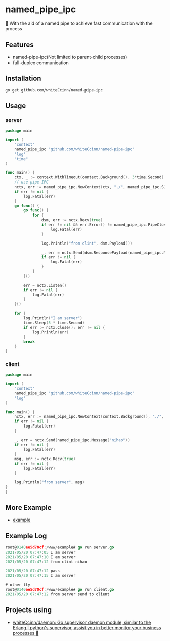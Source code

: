 # named_pipe_ipc
🚀 With the aid of a named pipe to achieve fast communication with the process

## Features

- named-pipe-ipc(Not limited to parent-child processes)
- full-duplex communication

## Installation

```shell
go get github.com/whiteCcinn/named-pipe-ipc
```

## Usage

### server

```go
package main

import (
	"context"
	named_pipe_ipc "github.com/whiteCcinn/named-pipe-ipc"
	"log"
	"time"
)

func main() {
	ctx, _ := context.WithTimeout(context.Background(), 3*time.Second)
	// use pipe-IPC
	nctx, err := named_pipe_ipc.NewContext(ctx, "./", named_pipe_ipc.S)
	if err != nil {
		log.Fatal(err)
	}
	go func() {
		go func() {
			for {
				dsm, err := nctx.Recv(true)
				if err != nil && err.Error() != named_pipe_ipc.PipeClosedMessage {
					log.Fatal(err)
				}

				log.Println("from clint", dsm.Payload())

				_, err = nctx.Send(dsm.ResponsePayload(named_pipe_ipc.Message("send to client")))
				if err != nil {
					log.Fatal(err)
				}
			}
		}()

		err = nctx.Listen()
		if err != nil {
			log.Fatal(err)
		}
	}()

	for {
		log.Println("I am server")
		time.Sleep(5 * time.Second)
		if err := nctx.Close(); err != nil {
			log.Println(err)
		}
		break
	}
}


```

### client

```go
package main

import (
	"context"
	named_pipe_ipc "github.com/whiteCcinn/named-pipe-ipc"
	"log"
)

func main() {
	nctx, err := named_pipe_ipc.NewContext(context.Background(), "./", named_pipe_ipc.C)
	if err != nil {
		log.Fatal(err)
	}

	_, err = nctx.Send(named_pipe_ipc.Message("nihao"))
	if err != nil {
		log.Fatal(err)
	}
	msg, err := nctx.Recv(true)
	if err != nil {
		log.Fatal(err)
	}

	log.Println("from server", msg)
}
}
```

## More Example
- [example](https://github.com/whiteCcinn/named-pipe-ipc/tree/main/example)

## Example Log

```go
root@0140ee5d78cf:/www/example# go run server.go
2021/05/20 07:47:05 I am server
2021/05/20 07:47:10 I am server
2021/05/20 07:47:12 from clint nihao

2021/05/20 07:47:12 pass
2021/05/20 07:47:15 I am server

# other tty
root@0140ee5d78cf:/www/example# go run client.go
2021/05/20 07:47:12 from server send to client
```

## Projects using

- [whiteCcinn/daemon: Go supervisor daemon module, similar to the Erlang | python's supervisor, assist you in better monitor your business processes 🚀](https://github.com/whiteCcinn/daemon)